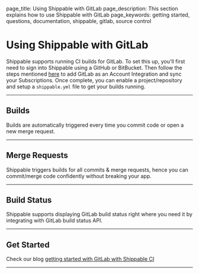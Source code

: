 page_title: Using Shippable with GitLab
page_description: This section explains how to use Shippable with GitLab
page_keywords: getting started, questions, documentation, shippable, gitlab, source control

# Using Shippable with GitLab

Shippable supports running CI builds for GitLab. To set this up, you'll first
need to sign into Shippable using a GitHub or BitBucket.
Then follow the steps mentioned [here](int_scm.md#gitlab) to add GitLab as
an Account Integration and sync your Subscriptions. Once complete, you can
enable a project/repository and setup a `shippable.yml` file to get your builds running.

---

## Builds

Builds are automatically triggered every time you commit code or open a new
merge request.

---

## Merge Requests

Shippable triggers builds for all commits & merge requests, hence you can
commit/merge code confidently without breaking your app.

---

## Build Status

Shippable supports displaying GitLab build status right where you need it by
integrating with GitLab build status API.

---

## Get Started
Check our blog [getting started with GitLab with Shippable CI](http://blog.shippable.com/getting-started-gitlab-with-shippable-ci)

---
